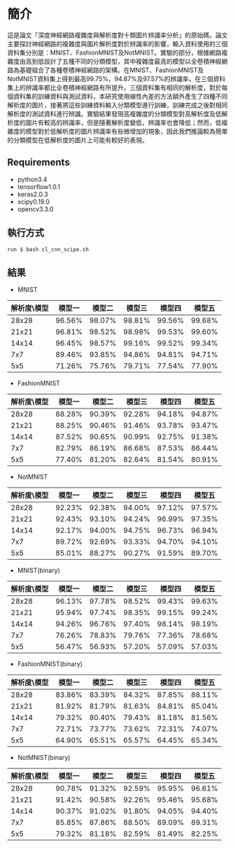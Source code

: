 # 簡介
這是論文「深度神經網路複雜度與解析度對十類圖片辨識率分析」的原始碼，論文主要探討神經網路的複雜度與圖片解析度對於辨識率的影響，輸入資料使用的三個資料集分別是：MNIST、FashionMNIST及NotMNIST。實驗的部分，根據網路複雜度由高到低設計了五種不同的分類模型，其中複雜度最高的模型以全卷積神經網路為基礎組合了各種卷積神經網路的架構。在MNIST、FashionMNIST及NotMNIST資料集上得到最高99.75%，94.87%及97.57%的辨識率，在三個資料集上的辨識率都比全卷積神經網路有所提升。三個資料集有相同的解析度，對於每個資料集的訓練資料與測試資料，本研究使用線性內差的方法額外產生了四種不同解析度的圖片，接著將這些訓練資料輸入分類模型進行訓練，訓練完成之後對相同解析度的測試資料進行辨識。實驗結果發現高複雜度的分類模型對高解析度及低解析度的圖片有較高的辨識率，但是隨著解析度變低，辨識率也會降低；然而，低複雜度的模型對於低解析度的圖片辨識率有些微增加的現象，因此我們推論較為簡單的分類模型在低解析度的圖片上可能有較好的表現。
## Requirements
- python3.4
- tensorflow1.0.1
- keras2.0.3
- scipy0.19.0
- opencv3.3.0
## 執行方式
```
run $ bash cl_cnn_scipe.sh
```
## 結果
- MNIST

| 解析度\模型 | 模型一 | 模型二 | 模型三 | 模型四 | 模型五 | 
| ------ | ------ | ------ | ------ | ------ | ------ |
| 28x28  | 96.56% | 98.07% | 98.81% | 99.56% | 99.68% |
| 21x21  | 96.81% | 98.52% | 98.98% | 99.53% | 99.60% |
| 14x14  | 96.45% | 98.57% | 99.16% | 99.52% | 99.34% |
| 7x7    | 89.46% | 93.85% | 94.86% | 94.81% | 94.71% |
| 5x5    | 71.26% | 75.76% | 79.71% | 77.54% | 77.90% |

- FashionMNIST

| 解析度\模型 | 模型一 | 模型二 | 模型三 | 模型四 | 模型五 | 
| ------ | ------ | ------ | ------ | ------ | ------ |
| 28x28  | 88.28% | 90.39% | 92.28% | 94.18% | 94.87% |
| 21x21  | 88.25% | 90.46% | 91.46% | 93.78% | 93.47% |
| 14x14  | 87.52% | 90.65% | 90.99% | 92.75% | 91.38% |
| 7x7    | 82.79% | 86.19% | 86.68% | 87.53% | 86.44% |
| 5x5    | 77.40% | 81.20% | 82.64% | 81.54% | 80.91% |

- NotMNIST

| 解析度\模型 | 模型一 | 模型二 | 模型三 | 模型四 | 模型五 | 
| ------ | ------ | ------ | ------ | ------ | ------ |
| 28x28  | 92.23% | 92.38% | 94.00% | 97.12% | 97.57% |
| 21x21  | 92.43% | 93.10% | 94.24% | 96.99% | 97.35% |
| 14x14  | 92.17% | 94.00% | 94.75% | 96.73% | 96.94% |
| 7x7    | 89.72% | 92.69% | 93.33% | 94.70% | 94.10% |
| 5x5    | 85.01% | 88.27% | 90.27% | 91.59% | 89.70% |

- MNIST(binary)

| 解析度\模型 | 模型一 | 模型二 | 模型三 | 模型四 | 模型五 | 
| ------ | ------ | ------ | ------ | ------ | ------ |
| 28x28  | 96.13% | 97.78% | 98.52% | 99.43% | 99.63% |
| 21x21  | 95.94% | 97.74% | 98.35% | 99.15% | 99.24% |
| 14x14  | 94.26% | 96.76% | 97.40% | 98.14% | 98.19% |
| 7x7    | 76.26% | 78.83% | 79.76% | 77.36% | 78.68% |
| 5x5    | 56.47% | 56.93% | 57.20% | 57.09% | 57.03% |

- FashionMNIST(binary)

| 解析度\模型 | 模型一 | 模型二 | 模型三 | 模型四 | 模型五 | 
| ------ | ------ | ------ | ------ | ------ | ------ |
| 28x28  | 83.86% | 83.39% | 84.32% | 87.85% | 88.11% |
| 21x21  | 81.92% | 81.79% | 81.63% | 84.81% | 85.04% |
| 14x14  | 79.32% | 80.40% | 79.43% | 81.18% | 81.56% |
| 7x7    | 72.71% | 73.77% | 73.62% | 72.31% | 74.07% |
| 5x5    | 64.90% | 65.51% | 65.57% | 64.45% | 65.34% |

- NotMNIST(binary)

| 解析度\模型 | 模型一 | 模型二 | 模型三 | 模型四 | 模型五 | 
| ------ | ------ | ------ | ------ | ------ | ------ |
| 28x28  | 90.78% | 91.32% | 92.59% | 95.95% | 96.61% |
| 21x21  | 91.42% | 90.58% | 92.26% | 95.46% | 95.68% |
| 14x14  | 90.37% | 91.02% | 91.80% | 94.05% | 94.40% |
| 7x7    | 85.85% | 87.86% | 88.50% | 89.09% | 89.31% |
| 5x5    | 79.32% | 81.18% | 82.59% | 81.49% | 82.25% |
